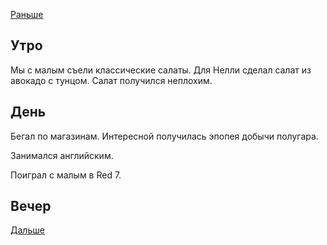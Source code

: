 [Раньше](2020.10.02.md)  
## Утро
Мы с малым съели классические салаты.
Для Нелли сделал салат из авокадо с тунцом. Салат получился неплохим.
## День
Бегал по магазинам. Интересной получилась эпопея добычи полугара.

Занимался английским.

Поиграл с малым в Red 7.
## Вечер
[Дальше](2020.10.04.md)